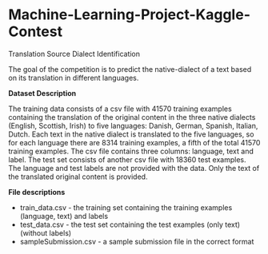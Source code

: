 # Machine-Learning-Project-Kaggle-Contest

Translation Source Dialect Identification

The goal of the competition is to predict the native-dialect of a text based on its translation in different languages.

__Dataset Description__

The training data consists of a csv file with 41570 training examples containing the translation of the original content in the three native dialects (English, Scottish, Irish) to five languages: Danish, German, Spanish, Italian, Dutch. Each text in the native dialect is translated to the five languages, so for each language there are 8314 training examples, a fifth of the total 41570 training examples. The csv file contains three columns: language, text and label. The test set consists of another csv file with 18360 test examples. The language and test labels are not provided with the data. Only the text of the translated original content is provided.

__File descriptions__
* train_data.csv - the training set containing the training examples (language, text) and labels
* test_data.csv - the test set containing the test examples (only text) (without labels)
* sampleSubmission.csv - a sample submission file in the correct format

